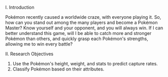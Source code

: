 I. Introduction

Pokémon recently caused a worldwide craze, with everyone playing it. So, how can you stand out among the many players and become a Pokémon Master? Know yourself and your opponent, and you will always win. If I can better understand this game, will I be able to catch more and stronger Pokémon than others, and quickly grasp each Pokémon's strengths, allowing me to win every battle?

II. Research Objectives
1. Use the Pokémon's height, weight, and stats to predict capture rates.
2. Classify Pokémon based on their attributes.
